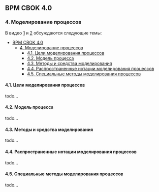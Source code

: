 ## BPM CBOK 4.0
### 4. Моделирование процессов

В видео [1] и [2] обсуждаются следующие темы:
- [BPM CBOK 4.0](#bpm-cbok-40)
  - [4. Моделирование процессов](#4-моделирование-процессов)
    - [4.1. Цели моделирования процессов](#41-цели-моделирования-процессов)
    - [4.2. Модель процесса](#42-модель-процесса)
    - [4.3. Методы и средства моделирования](#43-методы-и-средства-моделирования)
    - [4.4. Распространенные нотации моделирования процессов](#44-распространенные-нотации-моделирования-процессов)
    - [4.5. Специальные методы моделирования процессов](#45-специальные-методы-моделирования-процессов)

#### 4.1. Цели моделирования процессов
todo...

#### 4.2. Модель процесса
todo...

#### 4.3. Методы и средства моделирования
todo...

#### 4.4. Распространенные нотации моделирования процессов
todo...

#### 4.5. Специальные методы моделирования процессов
todo...




[1]:https://youtube.com/watch?v=QABSRZT9hzg
[2]:https://youtube.com/watch?v=wQRwNCPBZgs